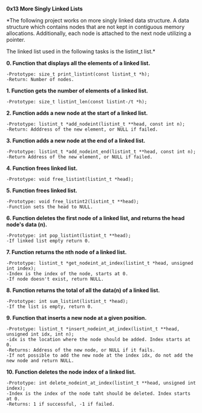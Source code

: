 **0x13 More Singly Linked Lists**

*The following project works on more singly linked data structure.
A data structure which contains nodes that are not kept in contiguous memory allocations.
Additionally, each node is attached to the next node utilizing a pointer.

The linked list used in the following tasks is the listint_t list.*

**0. Function that displays all the elements of a linked list.**

	-Prototype: size_t print_listint(const listint_t *h);
	-Return: Number of nodes.

**1. Function gets the number of elements of a linked list.**

	-Prototype: size_t listint_len(const listint-/t *h);

**2. Function adds a new node at the start of a linked list.**

	-Prototype: listint_t *add_nodeint(listint_t **head, const int n);
	-Return: Adddress of the new element, or NULL if failed.

**3. Function adds a new node at the end of a linked list.**

	-Prototype: listint_t *add_nodeint_end(listint_t **head, const int n);
	-Return Address of the new element, or NULL if failed.

**4. Function frees linked list.**

	-Prototype: void free_listint(listint_t *head);

**5. Function frees linked list.**

	-Prototype: void free_listint2(listint_t **head);
	-Function sets the head to NULL.

**6. Function deletes the first node of a linked list, and returns the head node's data (n).**

	-Prototype: int pop_listint(listint_t **head);
	-If linked list empty return 0.

**7. Function returns the nth node of a linked list.**

	-Prototype: listint_t *get_nodeint_at_index(listint_t *head, unsigned int index);
	-Index is the index of the node, starts at 0.
	-If node doesn't exist, return NULL.

**8. Function returns the total of all the data(n) of a linked list.**

	-Prototype: int sum_listint(listint_t *head);
	-If the list is empty, return 0.

**9. Function that inserts a new node at a given position.**

	-Prototype: listint_t *insert_nodeint_at_index(listint_t **head, unsigned int idx, int n);
	-idx is the location where the node should be added. Index starts at 0.
	-Returns: Address of the new node, or NULL if it fails.
	-If not possible to add the new node at the index idx, do not add the new node and return NULL.

**10. Function deletes the node index of a linked list.**

	-Prototype: int delete_nodeint_at_index(listint_t **head, unsigned int index);
	-Index is the index of the node taht should be deleted. Index starts at 0.
	-Returns: 1 if successful, -1 if failed.
